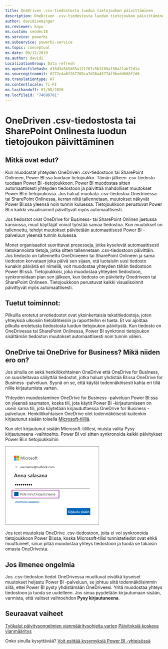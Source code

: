 ```yaml
---
title: OneDriven .csv-tiedostosta luodun tietojoukon päivittäminen
description: OneDriven .csv-tiedostosta luodun tietojoukon päivittäminen
author: davidiseminger
ms.reviewer: kayu
ms.custom: seodec18
ms.service: powerbi
ms.subservice: powerbi-service
ms.topic: conceptual
ms.date: 09/12/2019
ms.author: davidi
LocalizationGroup: Data refresh
ms.openlocfilehash: d18d3a5b5d85a121f67c5b3109a150a21ab72d1a
ms.sourcegitcommit: 6272c4a0f267708ca7d38a45774f3bedd680f2d6
ms.translationtype: HT
ms.contentlocale: fi-FI
ms.lasthandoff: 01/06/2020
ms.locfileid: "74699701"
---
```

# <a name="refresh-a-dataset-created-from-a-csv-file-on-onedrive-or-sharepoint-online"></a>OneDriven .csv-tiedostosta tai SharePoint Onlinesta luodun tietojoukon päivittäminen
## <a name="what-are-the-advantages"></a>Mitkä ovat edut?
Kun muodostat yhteyden OneDriven .csv-tiedostoon tai SharePoint Onlineen, Power BI:ssa luodaan tietojoukko. Tämän jälkeen .csv-tiedosto tuodaan Power BI -tietojoukkoon. Power BI muodostaa sitten automaattisesti yhteyden tiedostoon ja päivittää mahdolliset muutokset Power BI:n tietojoukossa. Jos haluat muokata .csv-tiedostoa Onedrivessa tai SharePoint Onlinessa, kerran niitä tallennetaan, muutokset näkyvät Power BI:ssa yleensä noin tunnin kuluessa. Tietojoukkoon perustuvat Power BI:n kaikki visualisoinnit päivittyvät myös automaattisesti.

Jos tiedostot ovat OneDrive for Business- tai SharePoint Onlinen jaetussa kansiossa, muut käyttäjät voivat työstää samaa tiedostoa. Kun muutokset on tallennettu, tehdyt muutokset päivitetään automaattisesti Power BI -palveluun yleensä tunnin kuluessa.

Monet organisaatiot suorittavat prosesseja, jotka kyselevät automaattisesti tietokannoista tietoja, jotka sitten tallennetaan .csv-tiedostoon päivittäin. Jos tiedosto on tallennettu OneDriveeen tai SharePoint Onlineen ja sama tiedoston korvataan joka päivä sen sijaan, etä luotaisiin uusi tiedosto kunakin päivänä eri nimellä, voit muodostaa yhteyden tähän tiedostoon Power BI:ssä. Tietojoukkosi, joka muodostaa yhteyden tiedostoon, synkronoidaan pian sen jälkeen, kun tiedosto on päivitetty Onedriveen tai SharePoint Onlineen. Tietojoukkoon perustuvat kaikki visualisoinnit päivittyvät myös automaattisesti.

## <a name="whats-supported"></a>Tuetut toiminnot:
Pilkuilla erotetut arvotiedostot ovat yksinkertaisia tekstitiedostoja, joten yhteyksiä ulkoisiin tietolähteisiin ja raportteihin ei tueta. Et voi ajoittaa pilkulla erotetusta tiedostosta luodun tietojoukon päivitystä. Kun tiedosto on OneDrivessa tai SharePoint Onlinessa, Power BI synkronoi tietojoukon sisältämän tiedoston muutokset automaattisesti noin tunnin välein.

## <a name="onedrive-or-onedrive-for-business-whats-the-difference"></a>OneDrive tai OneDrive for Business? Mikä niiden ero on?
Jos sinulla on sekä henkilökohtainen OneDrive että OneDrive for Business, on suositeltavaa säilyttää tiedostot, jotka haluat yhdistää BI:ssa OneDrive for Business -palveluun. Syynä on se, että käytät todennäköisesti kahta eri tiliä niille kirjautumista varten.

Yhteyden muodostaminen OneDrive for Business -palveluun Power BI:ssa on yleensä saumaton, koska tili, jota käytit Power BI -kirjautumiseen on usein sama tili, jota käytetään kirjauduttaessa OneDrive for Business -palveluun. Henkilökohtaisen OneDrive olet todennäköisesti kuitenkin kirjautunut sisään toisella [Microsoft-tilillä](https://account.microsoft.com).

Kun olet kirjautunut sisään Microsoft-tilillesi, muista valita Pysy kirjautuneena -vaihtoehto. Power BI voi sitten synkronoida kaikki päivitykset Power BI:n tietojoukkoihin

![Esimerkki sisäänkirjautumisesta](media/refresh-csv-file-onedrive/refresh_signin_keepmesignedin.png)

Jos teet muutoksia OneDrive .csv-tiedostoon, joita ei voi synkronoida tietojoukkoon Power BI:ssa, koska Microsoft-tilisi tunnistetiedot ovat ehkä muuttuneet, sinun pitää muodostaa yhteys tiedostoon ja tuoda se takaisin omasta OneDrivesta.

## <a name="when-things-go-wrong"></a>Jos ilmenee ongelmia
Jos .csv-tiedoston tiedot OneDrivessa muuttuvat eivätkä kyseiset muutokset heijastu Power BI -palveluun, se johtuu siitä todennäköisimmin siitä, ettei Power BI pysty yhdistämään OneDriveesi. Yritä muodostaa yhteys tiedostoon ja tuoda se uudelleen. Jos sinua pyydetään kirjautumaan sisään, varmista, että valitset vaihtoehdon **Pysy kirjautuneena**.

## <a name="next-steps"></a>Seuraavat vaiheet
[Työkalut päivitysongelmien vianmääritysohjeita varten](service-gateway-onprem-tshoot.md)
[Päivityksiä koskeva vianmääritys](refresh-troubleshooting-refresh-scenarios.md)

Onko sinulla kysyttävää? [Voit esittää kysymyksiä Power BI -yhteisössä](https://community.powerbi.com/)

